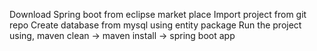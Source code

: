 Download Spring boot from eclipse market place
Import project from git repo
Create database from mysql using entity package
Run the project using, maven clean -> maven install -> spring boot app
